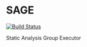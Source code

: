 # SAGE

[![Build Status](http://10.177.233.77:8080/buildStatus/icon?job=SAGE)](http://10.177.233.77:8080/job/SAGE/)

Static Analysis Group Executor
